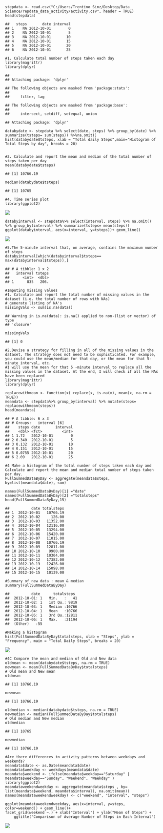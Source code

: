     stepdata <- read.csv("C:/Users/Trentino Sinz/Desktop/Data Science/repdata_data_activity/activity.csv", header = TRUE)
    head(stepdata)

    ##   steps       date interval
    ## 1    NA 2012-10-01        0
    ## 2    NA 2012-10-01        5
    ## 3    NA 2012-10-01       10
    ## 4    NA 2012-10-01       15
    ## 5    NA 2012-10-01       20
    ## 6    NA 2012-10-01       25

    #1. Calculate total number of steps taken each day
    library(magrittr)
    library(dplyr)

    ## 
    ## Attaching package: 'dplyr'

    ## The following objects are masked from 'package:stats':
    ## 
    ##     filter, lag

    ## The following objects are masked from 'package:base':
    ## 
    ##     intersect, setdiff, setequal, union

    ## Attaching package: 'dplyr'

    databydate <- stepdata %>% select(date, steps) %>% group_by(date) %>% summarize(tsteps= sum(steps)) %>%na.omit()
    hist(databydate$tsteps, xlab = "Total daily Steps",main="Histogram of Total Steps by day", breaks = 20)


    #2. Calculate and report the mean and median of the total number of steps taken per day
    mean(databydate$tsteps)

    ## [1] 10766.19

    median(databydate$tsteps)

    ## [1] 10765

    #4. Time series plot
    library(ggplot2)

![](PA1_template_files/figure-markdown_strict/unnamed-chunk-1-1.png)

    databyinterval <- stepdata%>% select(interval, steps) %>% na.omit() %>% group_by(interval) %>% summarize(tsteps= mean(steps)) 
    ggplot(databyinterval, aes(x=interval, y=tsteps))+ geom_line()

![](PA1_template_files/figure-markdown_strict/unnamed-chunk-1-2.png)

    #5.The 5-minute interval that, on average, contains the maximum number of steps
    databyinterval[which(databyinterval$tsteps== max(databyinterval$tsteps)),]

    ## # A tibble: 1 x 2
    ##   interval tsteps
    ##      <int>  <dbl>
    ## 1      835   206.

    #Imputing missing values
    #1. Calculate and report the total number of missing values in the dataset (i.e. the total number of rows with NAs)
    # generate listing of NA's
    missingVals <- sum(is.na(data))

    ## Warning in is.na(data): is.na() applied to non-(list or vector) of type
    ## 'closure'

    missingVals

    ## [1] 0

    #2.Devise a strategy for filling in all of the missing values in the dataset. The strategy does not need to be sophisticated. For example, you could use the mean/median for that day, or the mean for that 5-minute interval, etc.
    #I will use the mean for that 5 -minute interval to replace all the missing values in the dataset. At the end, I will check if all the NAs have been replaced
    library(magrittr)
    library(dplyr)

    replacewithmean <- function(x) replace(x, is.na(x), mean(x, na.rm = TRUE))
    meandata <- stepdata%>% group_by(interval) %>% mutate(steps= replacewithmean(steps))
    head(meandata)

    ## # A tibble: 6 x 3
    ## # Groups:   interval [6]
    ##    steps date       interval
    ##    <dbl> <fct>         <int>
    ## 1 1.72   2012-10-01        0
    ## 2 0.340  2012-10-01        5
    ## 3 0.132  2012-10-01       10
    ## 4 0.151  2012-10-01       15
    ## 5 0.0755 2012-10-01       20
    ## 6 2.09   2012-10-01       25

    #4 Make a histogram of the total number of steps taken each day and Calculate and report the mean and median total number of steps taken per day.
    FullSummedDataByDay <- aggregate(meandata$steps, by=list(meandata$date), sum)

    names(FullSummedDataByDay)[1] ="date"
    names(FullSummedDataByDay)[2] ="totalsteps"
    head(FullSummedDataByDay,15)

    ##          date totalsteps
    ## 1  2012-10-01   10766.19
    ## 2  2012-10-02     126.00
    ## 3  2012-10-03   11352.00
    ## 4  2012-10-04   12116.00
    ## 5  2012-10-05   13294.00
    ## 6  2012-10-06   15420.00
    ## 7  2012-10-07   11015.00
    ## 8  2012-10-08   10766.19
    ## 9  2012-10-09   12811.00
    ## 10 2012-10-10    9900.00
    ## 11 2012-10-11   10304.00
    ## 12 2012-10-12   17382.00
    ## 13 2012-10-13   12426.00
    ## 14 2012-10-14   15098.00
    ## 15 2012-10-15   10139.00

    #Summary of new data : mean & median
    summary(FullSummedDataByDay)

    ##          date      totalsteps   
    ##  2012-10-01: 1   Min.   :   41  
    ##  2012-10-02: 1   1st Qu.: 9819  
    ##  2012-10-03: 1   Median :10766  
    ##  2012-10-04: 1   Mean   :10766  
    ##  2012-10-05: 1   3rd Qu.:12811  
    ##  2012-10-06: 1   Max.   :21194  
    ##  (Other)   :55

    #Making a histogram
    hist(FullSummedDataByDay$totalsteps, xlab = "Steps", ylab = "Frequency", main = "Total Daily Steps", breaks = 20)

![](PA1_template_files/figure-markdown_strict/unnamed-chunk-1-3.png)

    #4C Compare the mean and median of Old and New data
    oldmean <- mean(databydate$tsteps, na.rm = TRUE)
    newmean <- mean(FullSummedDataByDay$totalsteps)
    # Old mean and New mean
    oldmean

    ## [1] 10766.19

    newmean

    ## [1] 10766.19

    oldmedian <- median(databydate$tsteps, na.rm = TRUE)
    newmedian <- median(FullSummedDataByDay$totalsteps)
    # Old median and New median
    oldmedian

    ## [1] 10765

    newmedian

    ## [1] 10766.19

    #Are there differences in activity patterns between weekdays and weekends?
    meandata$date <- as.Date(meandata$date)
    meandata$weekday <- weekdays(meandata$date)
    meandata$weekend <- ifelse(meandata$weekday=="Saturday" | meandata$weekday=="Sunday", "Weekend", "Weekday" )
    library(ggplot2)
    meandataweekendweekday <- aggregate(meandata$steps , by= list(meandata$weekend, meandata$interval), na.omit(mean))
    names(meandataweekendweekday) <- c("weekend", "interval", "steps")

    ggplot(meandataweekendweekday, aes(x=interval, y=steps, color=weekend)) + geom_line()+
    facet_grid(weekend ~.) + xlab("Interval") + ylab("Mean of Steps") +
        ggtitle("Comparison of Average Number of Steps in Each Interval")

![](PA1_template_files/figure-markdown_strict/unnamed-chunk-1-4.png)
